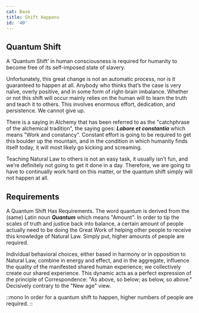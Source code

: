 ```yaml
---
cat: Base
title: Shift Happens
id: '40'
---
```


<youtube id="fUoLr8Gs6vE" params="rel=0&start=7879"></youtube>

## Quantum Shift
A ‘Quantum Shift’ in human consciousness is required for humanity to become free of its self-imposed state of slavery.

Unfortunately, this great change is not an automatic process, nor is it guaranteed to happen at all. Anybody who thinks that’s the case is very naïve, overly positive, and in some form of right-brain imbalance. Whether or not this shift will occur mainly relies on the human will to learn the truth and teach it to others. This involves enormous effort, dedication, and persistence. We cannot give up.

There is a saying in Alchemy that has been referred to as the "catchphrase of the alchemical tradition", the saying goes: **_Labore et constantia_** which means "Work and constancy". Constant effort is going to be required to get this boulder up the mountain, and in the condition in which humanity finds itself today, it will most likely go kicking and screaming.

Teaching Natural Law to others is not an easy task, it usually isn’t fun, and we’re definitely not going to get it done in a day. Therefore, we are going to have to continually work hard on this matter, or the quantum shift simply will not happen at all.

## Requirements

A Quantum Shift Has Requirements. The word quantum is derived from the (same) Latin noun **_Quantum_** which means "Amount". In order to tip the scales of truth and justice back into balance, a certain amount of people actually need to be doing the Great Work of helping other people to receive this knowledge of Natural Law. Simply put, higher amounts of people are required.

Individual behavioral choices, either based in harmony or in opposition to Natural Law, combine in energy and effect, and in the aggregate, influence the quality of the manifested shared human experience; we collectively create our shared experience. This dynamic acts as a perfect expression of the principle of Correspondence: "As above, so below; as below, so above." Decisively contrary to the "New age" view.

::mono
In order for a quantum shift to happen, higher numbers of people are required.
::